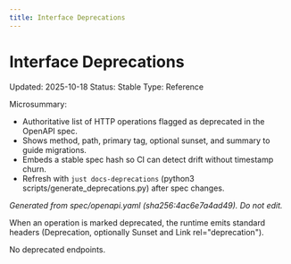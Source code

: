 ```yaml
---
title: Interface Deprecations
---
```


<!-- generated by scripts/generate_deprecations.py; do not edit by hand (source ts: 2025-10-18T01:57:49+02:00) -->

# Interface Deprecations

Updated: 2025-10-18
Status: Stable
Type: Reference

Microsummary:
- Authoritative list of HTTP operations flagged as deprecated in the OpenAPI spec.
- Shows method, path, primary tag, optional sunset, and summary to guide migrations.
- Embeds a stable spec hash so CI can detect drift without timestamp churn.
- Refresh with `just docs-deprecations` (python3 scripts/generate_deprecations.py) after spec changes.

_Generated from spec/openapi.yaml (sha256:4ac6e7a4ad49). Do not edit._

When an operation is marked deprecated, the runtime emits standard headers (Deprecation, optionally Sunset and Link rel="deprecation").

No deprecated endpoints.
